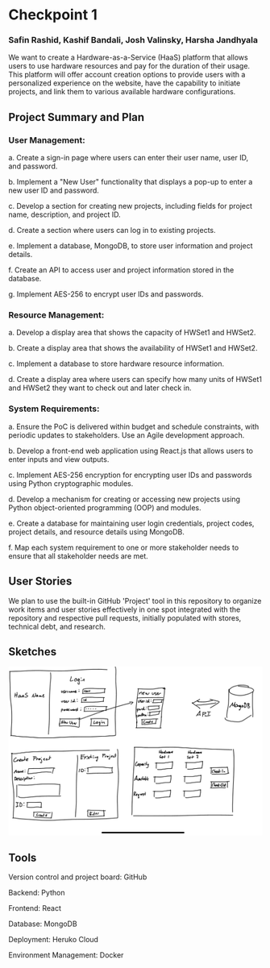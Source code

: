 # Checkpoint 1

### Safin Rashid, Kashif Bandali, Josh Valinsky, Harsha Jandhyala

We want to create a Hardware-as-a-Service (HaaS) platform that allows users to use hardware resources and pay for the duration of their usage. This platform will offer account creation options to provide users with a personalized experience on the website, have the capability to initiate projects, and link them to various available hardware configurations. 

## Project Summary and Plan

### User Management:

a. Create a sign-in page where users can enter their user name, user ID, and password.

b. Implement a "New User" functionality that displays a pop-up to enter a new user ID and password.

c. Develop a section for creating new projects, including fields for project name, description, and project ID.

d. Create a section where users can log in to existing projects.

e. Implement a database, MongoDB, to store user information and project details.

f. Create an API to access user and project information stored in the database.

g. Implement AES-256 to encrypt user IDs and passwords.

### Resource Management:

a. Develop a display area that shows the capacity of HWSet1 and HWSet2.

b. Create a display area that shows the availability of HWSet1 and HWSet2.

c. Implement a database to store hardware resource information.

d. Create a display area where users can specify how many units of HWSet1 and HWSet2 they want to check out and later check in.

### System Requirements:

a. Ensure the PoC is delivered within budget and schedule constraints, with periodic updates to stakeholders. Use an Agile development approach.

b. Develop a front-end web application using React.js that allows users to enter inputs and view outputs.

c. Implement AES-256 encryption for encrypting user IDs and passwords using Python cryptographic modules.

d. Develop a mechanism for creating or accessing new projects using Python object-oriented programming (OOP) and modules.

e. Create a database for maintaining user login credentials, project codes, project details, and resource details using MongoDB.

f. Map each system requirement to one or more stakeholder needs to ensure that all stakeholder needs are met.


## User Stories

We plan to use the built-in GitHub 'Project' tool in this repository to organize work items and user stories effectively in one spot integrated with the repository and respective pull requests, initially populated with stores, technical debt, and research.


## Sketches

![Sketch](IMG_0786.jpeg)

## Tools

Version control and project board: GitHub

Backend: Python

Frontend: React

Database: MongoDB

Deployment: Heruko Cloud 

Environment Management: Docker
